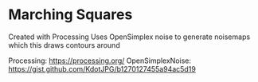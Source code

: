 # Marching Squares
Created with Processing
Uses OpenSimplex noise to generate noisemaps which this draws contours around

Processing: https://processing.org/
OpenSimplexNoise: https://gist.github.com/KdotJPG/b1270127455a94ac5d19
